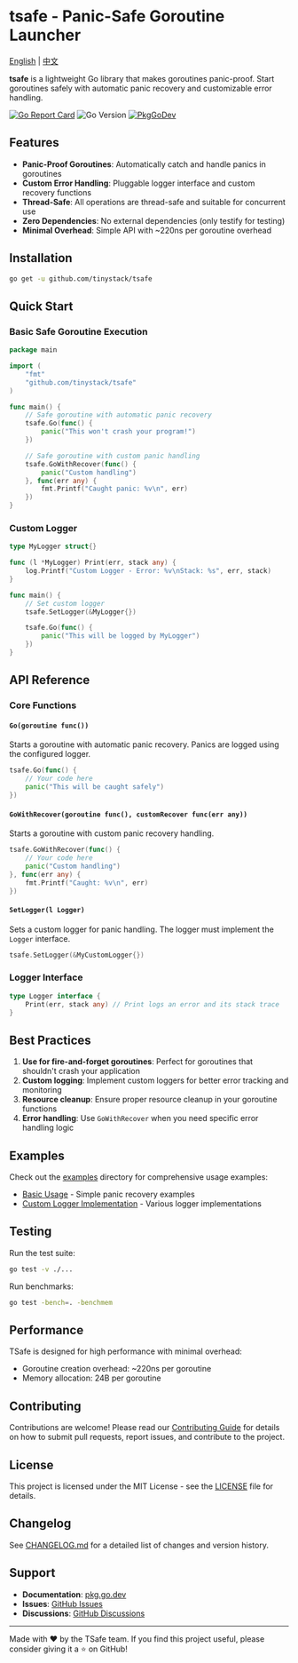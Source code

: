 # tsafe - Panic-Safe Goroutine Launcher

[English](README.md) | [中文](README_CN.md)

**tsafe** is a lightweight Go library that makes goroutines panic-proof. Start goroutines safely with automatic panic recovery and customizable error handling.

[![Go Report Card](https://goreportcard.com/badge/github.com/tinystack/tsafe)](https://goreportcard.com/report/github.com/tinystack/tsafe)
![Go Version](https://img.shields.io/badge/go%20version-%3E=1.18-61CFDD.svg?style=flat-square)
[![PkgGoDev](https://pkg.go.dev/badge/mod/github.com/tinystack/tsafe)](https://pkg.go.dev/mod/github.com/tinystack/tsafe)

## Features

- **Panic-Proof Goroutines**: Automatically catch and handle panics in goroutines
- **Custom Error Handling**: Pluggable logger interface and custom recovery functions
- **Thread-Safe**: All operations are thread-safe and suitable for concurrent use
- **Zero Dependencies**: No external dependencies (only testify for testing)
- **Minimal Overhead**: Simple API with ~220ns per goroutine overhead

## Installation

```bash
go get -u github.com/tinystack/tsafe
```

## Quick Start

### Basic Safe Goroutine Execution

```go
package main

import (
    "fmt"
    "github.com/tinystack/tsafe"
)

func main() {
    // Safe goroutine with automatic panic recovery
    tsafe.Go(func() {
        panic("This won't crash your program!")
    })

    // Safe goroutine with custom panic handling
    tsafe.GoWithRecover(func() {
        panic("Custom handling")
    }, func(err any) {
        fmt.Printf("Caught panic: %v\n", err)
    })
}
```

### Custom Logger

```go
type MyLogger struct{}

func (l *MyLogger) Print(err, stack any) {
    log.Printf("Custom Logger - Error: %v\nStack: %s", err, stack)
}

func main() {
    // Set custom logger
    tsafe.SetLogger(&MyLogger{})

    tsafe.Go(func() {
        panic("This will be logged by MyLogger")
    })
}
```

## API Reference

### Core Functions

#### `Go(goroutine func())`

Starts a goroutine with automatic panic recovery. Panics are logged using the configured logger.

```go
tsafe.Go(func() {
    // Your code here
    panic("This will be caught safely")
})
```

#### `GoWithRecover(goroutine func(), customRecover func(err any))`

Starts a goroutine with custom panic recovery handling.

```go
tsafe.GoWithRecover(func() {
    // Your code here
    panic("Custom handling")
}, func(err any) {
    fmt.Printf("Caught: %v\n", err)
})
```

#### `SetLogger(l Logger)`

Sets a custom logger for panic handling. The logger must implement the `Logger` interface.

```go
tsafe.SetLogger(&MyCustomLogger{})
```

### Logger Interface

```go
type Logger interface {
    Print(err, stack any) // Print logs an error and its stack trace
}
```

## Best Practices

1. **Use for fire-and-forget goroutines**: Perfect for goroutines that shouldn't crash your application
2. **Custom logging**: Implement custom loggers for better error tracking and monitoring
3. **Resource cleanup**: Ensure proper resource cleanup in your goroutine functions
4. **Error handling**: Use `GoWithRecover` when you need specific error handling logic

## Examples

Check out the [examples](examples/) directory for comprehensive usage examples:

- [Basic Usage](examples/basic/main.go) - Simple panic recovery examples
- [Custom Logger Implementation](examples/logger/main.go) - Various logger implementations

## Testing

Run the test suite:

```bash
go test -v ./...
```

Run benchmarks:

```bash
go test -bench=. -benchmem
```

## Performance

TSafe is designed for high performance with minimal overhead:

- Goroutine creation overhead: ~220ns per goroutine
- Memory allocation: 24B per goroutine

## Contributing

Contributions are welcome! Please read our [Contributing Guide](CONTRIBUTING.md) for details on how to submit pull requests, report issues, and contribute to the project.

## License

This project is licensed under the MIT License - see the [LICENSE](LICENSE) file for details.

## Changelog

See [CHANGELOG.md](CHANGELOG.md) for a detailed list of changes and version history.

## Support

- **Documentation**: [pkg.go.dev](https://pkg.go.dev/github.com/tinystack/tsafe)
- **Issues**: [GitHub Issues](https://github.com/tinystack/tsafe/issues)
- **Discussions**: [GitHub Discussions](https://github.com/tinystack/tsafe/discussions)

---

Made with ❤️ by the TSafe team. If you find this project useful, please consider giving it a ⭐ on GitHub!
